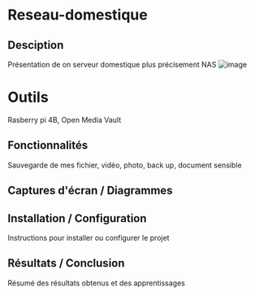 # Reseau-domestique

## Desciption
Présentation de on serveur domestique plus précisement NAS
![image](https://github.com/user-attachments/assets/122355c7-92f5-4119-9682-6e6a59185757)

# Outils
Rasberry pi 4B, Open Media Vault

## Fonctionnalités
Sauvegarde de mes fichier, vidéo, photo, back up, document sensible

## Captures d'écran / Diagrammes

## Installation / Configuration
Instructions pour installer ou configurer le projet

## Résultats / Conclusion
Résumé des résultats obtenus et des apprentissages
